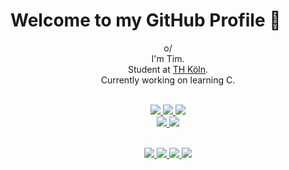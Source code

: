# Welcome to my GitHub Profile 👋

<!--
INTRODUCTION:
-->

<p align="center">
o/<br>
I'm Tim.<br>
Student at <a href="https://www.th-koeln.de/en/">TH Köln</a>.<br>
Currently working on learning C.<br><br>
</p>

<!--
STATISTICS:
-->

<p align="center">
  <a href="https://github.com/npxtune">
    <img src="http://github-profile-summary-cards.vercel.app/api/cards/profile-details?username=npxtune&theme=transparent"/>
    <img src="https://github-readme-streak-stats-inky.vercel.app?user=npxtune&theme=transparent&hide_border=true&date_format=j%20M%5B%20Y%5D"/>
    <img src="http://github-profile-summary-cards.vercel.app/api/cards/stats?username=npxtune&theme=transparent"/><br>
    <img src="http://github-profile-summary-cards.vercel.app/api/cards/repos-per-language?username=npxtune&theme=transparent">
    <img src="http://github-profile-summary-cards.vercel.app/api/cards/most-commit-language?username=npxtune&theme=transparent">
  </a><br><br>
</p>

<!--
LOGO SECTION FOR LANGUAGES & OS:
-->

<p align="center">
  <a href="https://github.com/npxtune">
    <img src="https://img.shields.io/badge/c-black?style=for-the-badge&logo=c"/>
    <img src="https://img.shields.io/badge/java-black?style=for-the-badge&logo=java"/>
    <img src="https://img.shields.io/badge/macos-black?style=for-the-badge&logo=macos"/>
    <img src="https://img.shields.io/badge/linux-black?style=for-the-badge&logo=linux"/>
  </a>
</p>

<!--
the end ™️
-->
